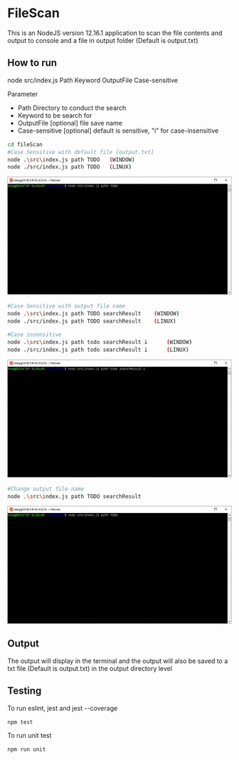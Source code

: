 # FileScan
This is an NodeJS version 12.16.1 application to scan the file contents and output to console and a file in output folder (Default is output.txt)
 
## How to run
node src/index.js Path Keyword OutputFile Case-sensitive 

Parameter 
- Path Directory to conduct the search
- Keyword to be search for
- OutputFile [optional] file save name
- Case-sensitive [optional] default is sensitive, "i" for case-insensitive


```bash 
cd fileScan
#Case Sensitive with default file [output.txt]
node .\src\index.js path TODO   (WINDOW)
node ./src/index.js path TODO   (LINUX)
```
<p align="center">
    <img src ='./resources/gif/normalSearch.gif'
</p>
<br>

```bash 
#Case Sensitive with output file name
node .\src\index.js path TODO searchResult    (WINDOW)
node ./src/index.js path TODO searchResult    (LINUX)
```

```bash 
#Case insensitive
node .\src\index.js path todo searchResult i      (WINDOW)
node ./src/index.js path todo searchResult i      (LINUX)
```
<p align="center">
    <img src ='./resources/gif/insensitiveSearch.gif'
</p>
<br>

```bash 
#Change output file name
node .\src\index.js path TODO searchResult  
```
<p align="center">
    <img src ='./resources/gif/changeOutputFile.gif'
</p>
<br>

## Output
The output will display in the terminal and the output will also be saved to a txt file (Default is output.txt) in the output directory level

## Testing
To run eslint, jest and jest --coverage
```bash
npm test
```

To run unit test
```bash
npm run unit
```
